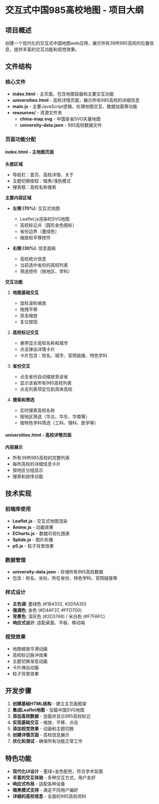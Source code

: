 # 交互式中国985高校地图 - 项目大纲

## 项目概述
创建一个现代化的交互式中国地图web应用，展示所有39所985高校的位置信息，提供丰富的交互功能和视觉效果。

## 文件结构

### 核心文件
- **index.html** - 主页面，包含地图容器和主要交互功能
- **universities.html** - 高校详情页面，展示所有985高校的详细信息
- **main.js** - 主要JavaScript逻辑，处理地图交互、数据加载等功能
- **resources/** - 资源文件夹
  - **china-map.svg** - 中国各省SVG矢量地图
  - **university-data.json** - 985高校数据文件

### 页面功能分配

#### index.html - 主地图页面
**头部区域**
- 导航栏：首页、高校详情、关于
- 主题切换按钮：暗黑/浅色模式
- 搜索框：高校名称搜索

**主要内容区域**
- **左侧 (70%)**: 交互式地图
  - Leaflet.js渲染的SVG地图
  - 高校标记点（圆形金色图标）
  - 省份边界（墨绿色）
  - 缩放和平移控件
  
- **右侧 (30%)**: 信息面板
  - 高校统计信息
  - 当前选中省份的高校列表
  - 筛选控件（按地区、学科）

**交互功能**
1. **地图基础交互**
   - 鼠标滚轮缩放
   - 拖拽平移
   - 双击缩放
   - 复位按钮

2. **高校标记交互**
   - 悬停显示高校名称和城市
   - 点击弹出详情卡片
   - 卡片包含：校名、城市、官网链接、特色学科

3. **省份交互**
   - 点击省份自动缩放至该省
   - 显示该省所有985高校列表
   - 点击列表项定位到具体高校

4. **搜索和筛选**
   - 实时搜索高校名称
   - 按地区筛选（华北、华东、华南等）
   - 按特色学科筛选（工科、理科、医学等）

#### universities.html - 高校详情页面
**内容展示**
- 所有39所985高校的完整列表
- 每所高校的详细信息卡片
- 按地区分组显示
- 搜索和排序功能

## 技术实现

### 前端库使用
- **Leaflet.js** - 交互式地图渲染
- **Anime.js** - 动画效果
- **ECharts.js** - 数据可视化图表
- **Splide.js** - 图片轮播
- **p5.js** - 粒子背景效果

### 数据管理
- **university-data.json** - 存储所有985高校数据
- 包含：校名、坐标、所在省份、特色学科、官网链接等

### 样式设计
- **主色调**: 墨绿色 (#1B4332, #2D5A3D)
- **强调色**: 金色 (#D4AF37, #FFD700)
- **背景色**: 深灰色 (#2D3748) / 米白色 (#F7FAFC)
- **响应式设计**: 适配桌面、平板、移动端

### 视觉效果
- 地图缩放平滑动画
- 高校标记脉冲效果
- 主题切换渐变动画
- 卡片弹出动画
- 粒子背景效果

## 开发步骤

1. **创建基础HTML结构** - 建立主页面框架
2. **集成Leaflet地图** - 加载中国SVG地图
3. **添加高校数据** - 加载并显示985高校标记
4. **实现基础交互** - 缩放、平移、点击
5. **添加视觉效果** - 动画和主题切换
6. **创建详情页面** - 高校信息展示
7. **优化和测试** - 确保所有功能正常工作

## 特色功能

- **现代化UI设计** - 墨绿+金色配色，符合学术氛围
- **丰富的交互体验** - 多种交互方式，用户友好
- **响应式布局** - 适配各种设备
- **暗黑模式支持** - 满足不同用户偏好
- **详细的高校信息** - 全面的985高校资料
